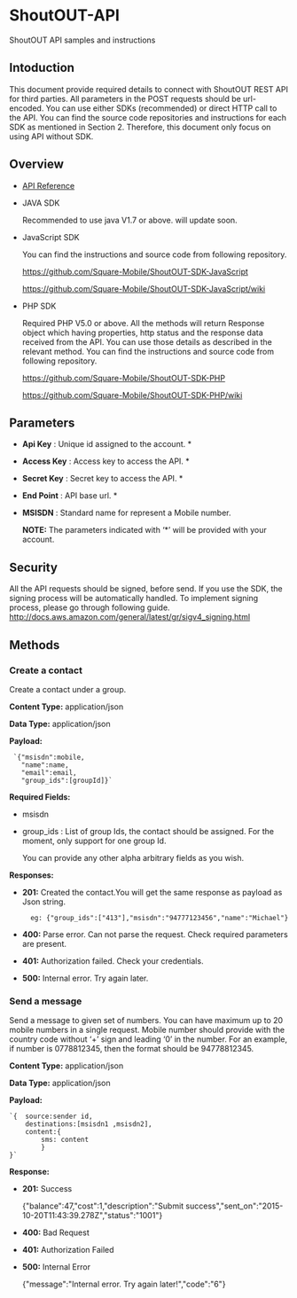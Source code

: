 # ShoutOUT-API
ShoutOUT API samples and instructions

## Intoduction

This document provide required details to connect with ShoutOUT REST API for third parties. All parameters in the POST requests should be url-encoded. You can use either SDKs (recommended) or direct HTTP call to the API.  You can find the source code repositories and instructions for each SDK as mentioned in Section 2. Therefore, this document only focus on using API without SDK.

## Overview
* [API Reference](http://docs.getshoutout.com/#/default)

* JAVA SDK

    Recommended to use java V1.7 or above. will update soon.

* JavaScript SDK

    You can find the instructions and source code from following repository. 
    
    https://github.com/Square-Mobile/ShoutOUT-SDK-JavaScript
    
    https://github.com/Square-Mobile/ShoutOUT-SDK-JavaScript/wiki

* PHP SDK

    Required PHP V5.0 or above. All the methods will return Response object which having properties, http status and the response data received from the API. You can use those details as described in the relevant method. You can find the instructions and source code from following repository. 

    https://github.com/Square-Mobile/ShoutOUT-SDK-PHP

    https://github.com/Square-Mobile/ShoutOUT-SDK-PHP/wiki


## Parameters

* **Api Key** : Unique id assigned to the account. *

* **Access Key** : Access key to access the API. *

* **Secret Key** : Secret key to access the API. *

* **End Point** : API base url. *

* **MSISDN** : Standard name for represent a Mobile number.

    **NOTE:** The parameters indicated with ‘*’ will be provided with your account.


## Security
All the API requests should be signed, before send. If you use the SDK, the signing process will be automatically handled. To implement signing process, please go through following guide.
http://docs.aws.amazon.com/general/latest/gr/sigv4_signing.html


## Methods

### Create a contact

Create a contact under a group.

**Content Type:** application/json

**Data Type:** application/json

**Payload:**  

	 `{"msisdn":mobile,
	   "name":name,
	   "email":email,
	   "group_ids":[groupId]}`

**Required Fields:**

* msisdn

* group_ids : List of group Ids, the contact should be assigned. For the moment, only support for one group Id.

    You can provide any other alpha arbitrary fields as you wish. 

**Responses:**
* **201:** Created the contact.You will get the same response as payload as Json string.

        eg: {"group_ids":["413"],"msisdn":"94777123456","name":"Michael"}
                
* **400:** Parse error. Can not parse the request. Check required parameters are present.

* **401:** Authorization failed. Check your credentials.

* **500:** Internal error. Try again later.


### Send a message

Send a message to given set of numbers. You can have maximum up to 20 mobile numbers in a single request. Mobile number should provide with the country code without ‘+’ sign and leading ‘0’ in the number. For an example, if number is 0778812345, then the format should be 94778812345.

**Content Type:** application/json

**Data Type:** application/json

**Payload:** 
    
    `{  source:sender id,
        destinations:[msisdn1 ,msisdn2],
        content:{
            sms: content
            }
    }`
  
**Response:**

* **201:** Success
		
    {"balance":47,"cost":1,"description":"Submit success","sent_on":"2015-10-20T11:43:39.278Z","status":"1001"}
			
* **400:** Bad Request

* **401:** Authorization Failed

* **500:** Internal Error 

    {"message":"Internal error. Try again later!","code":"6"}




